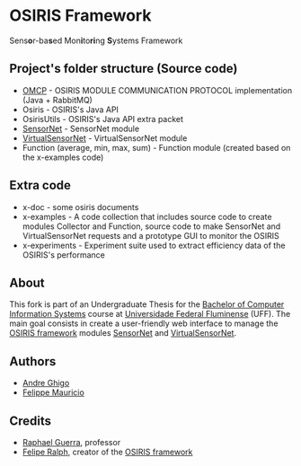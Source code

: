 OSIRIS Framework
======

Sens<b>o</b>r-ba<b>s</b>ed Mon<b>i</b>to<b>ri</b>ng <b>S</b>ystems Framework 


## Project's folder structure (Source code) 

* [OMCP](https://github.com/labtempo/osiris/wiki/1.0-Omcp) - OSIRIS MODULE COMMUNICATION PROTOCOL implementation (Java + RabbitMQ)
* Osiris - OSIRIS's Java API
* OsirisUtils -  OSIRIS's Java API extra packet
* [SensorNet](https://github.com/labtempo/osiris/wiki/2.1-M%C3%B3dulo-SensorNet) - SensorNet module
* [VirtualSensorNet](https://github.com/labtempo/osiris/wiki/2.2-M%C3%B3dulo-VirtualSensorNet) - VirtualSensorNet module
* Function (average, min, max, sum) - Function module (created based on the x-examples code)

## Extra code
* x-doc - some osiris documents
* x-examples -	A code collection that includes source code to create modules Collector and Function, source code to make SensorNet and VirtualSensorNet requests and a prototype GUI to monitor the OSIRIS
* x-experiments - Experiment suite used to extract efficiency data of the OSIRIS's performance

## About
This fork is part of an Undergraduate Thesis for the [Bachelor of Computer Information Systems](http://www.ic.uff.br/index.php/en-GB/undergraduate-programs/information-systems) course at [Universidade Federal Fluminense](www.uff.br/) (UFF).
The main goal consists in create a user-friendly web interface to manage the [OSIRIS framework](https://github.com/labtempo/osiris/wiki) modules [SensorNet](https://github.com/labtempo/osiris/wiki/2.1-M%C3%B3dulo-SensorNet) and [VirtualSensorNet](https://github.com/labtempo/osiris/wiki/2.2-M%C3%B3dulo-VirtualSensorNet).

## Authors
* [Andre Ghigo](https://github.com/ghigo)
* [Felippe Mauricio](https://github.com/felippemauricio)

## Credits
* [Raphael Guerra](http://www2.ic.uff.br/~rguerra/), professor
* [Felipe Ralph](https://github.com/println), creator of the [OSIRIS framework](https://github.com/labtempo/osiris/wiki)
